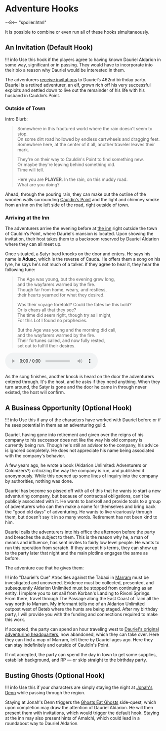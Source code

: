 
# Adventure Hooks

--8<-- "spoiler.html"

It is possible to combine or even run all of these hooks simultaneously.

## An Invitation (Default Hook)

!!! info
    Use this hook if the players agree to having known Dauriel Aldarion in some way, significant or in passing. They would have to incorporate into their bio a reason why Dauriel would be interested in them.

The adventurers [receive invitations](../../handouts/dauriels-invitation.md) to Dauriel’s 462nd birthday party. Dauriel is a retired adventurer, an elf, grown rich off his very successful exploits and settled down to live out the remainder of his life with his husband in Cauldin’s Point.

### Outside of Town

Intro Blurb:

> Somewhere in this fractured world where the rain doesn't seem to stop.  
> On some dirt road hollowed by endless cartwheels and dragging feet.  
> Somewhere here, at the center of it all, another traveler leaves their mark.  
>
> They're on their way to Cauldin's Point to find something new.  
> Or maybe they're leaving behind something old.  
> Time will tell.  
>
> Here you are **PLAYER**. In the rain, on this muddy road.  
> What are you doing?

Ahead, through the pouring rain, they can make out the outline of the wooden walls surrounding [Cauldin's Point](../../places/cauldins-point.md) and the light and chimney smoke from an inn on the left side of the road, right outside of town.

### Arriving at the Inn

The adventurers arrive the evening before at [the inn](../../places/jonahs-denn.md) right outside the town of Cauldin’s Point, where Dauriel’s mansion is located. Upon showing the invitation, their host takes them to a backroom reserved by Dauriel Aldarion where they can all meet up.

Once situated, a Satyr bard knocks on the door and enters. He says his name is **Aduac**, which is the reverse of Cauda. He offers them a song on his lyre, he says he's not much of a talker. If they agree to hear it, they hear the following tune:

> The Age was young, but the evening grew long,  
> and the wayfarers warmed by the fire.  
> Though far from home, weary, and restless,  
> their hearts yearned for what they desired.  
>
> Was their voyage foretold? Could the fates be this bold?  
> Or is chaos all that they see?  
> The time did seem right, though try as I might,  
> For this Lot I found no prophecies.
>
> But the Age was young and the morning did call,  
> and the wayfarers warmed by the fire.  
> Their fortunes called, and now fully rested,  
> set out to fulfill their desires.

<audio
    controls
    src="/assets/audio/Cauda at Jonah's Denn.flac">
    Your browser does not support the <code>audio</code> element.
</audio>

As the song finishes, another knock is heard on the door the adventurers entered through. It's the host, and he asks if they need anything. When they turn around, the Satyr is gone and the door he came in through never existed, the host will confirm.

## A Business Opportunity (Optional Hook)

!!! info
    Use this if any of the characters have worked with Dauriel before or if he sees potential in them as an adventuring guild.

Dauriel, having gone into retirement and given over the reigns of his company to his successor does not like the way his old company is currently being run. Though he's still an advisor to the company, his advice is ignored completely. He does not appreciate his name being associated with the company's behavior.

A few years ago, he wrote a book (Aldarion Unlimited: Adventurers or Colonizers?) criticizing the way the company is run, and published it anonymously. While this opened up some lines of inquiry into the company by authorities, nothing was done.

Dauriel has become so pissed off with all of this that he wants to start a new adventuring company, but because of contractual obligations, can't be publicly associated with it. He wants to bankroll and provide tools to a group of adventurers who can then make a name for themselves and bring back the "good old days" of adventuring. He wants to live vicariously through them, but doesn't say it in so many words. Retirement has not been kind to him.

Dauriel calls the adventurers into his office the afternoon before the party and breaches the subject to them. This is the reason why he, a man of means and influence, has sent invites to fairly low level people. He wants to run this operation from scratch. If they accept his terms, they can show up to the party later that night and the main plotline engages the same as before.

The adventure cue that he gives them:

!!! info "Dauriel's Cue"
    Atrocities against the Tabaxi in [Marram](../../../../geography/countries/marram.md) must be investigated and uncovered. Evidence must be collected, presented, and subsequently Aldarion Unlimited must be stopped from continuing as an entity. I implore you to set sail from Korban's Landing to Rivoni Springs. From there, travel through The Passage along the East Coast of Taini all the way north to Marram. My informant tells me of an Aldarion Unlimited outpost west of Beteb where the hunts are being staged. After my birthday party, I will provide you with the funding and connections required to make this work.

If accepted, the party can spend an hour traveling west to [Dauriel's original adventuring headquarters](../../places/au-original-hq.md), now abandoned, which they can take over. Here they can find a map of Marram, left there by Dauriel ages ago. Here they can stay indefinitely and outside of Cauldin's Point.

If not accepted, the party can spend the day in town to get some supplies, establish background, and RP — or skip straight to the birthday party.

## Busting Ghosts (Optional Hook)

!!! info
    Use this if your characters are simply staying the night at [Jonah's Denn](../../places/jonahs-denn.md) while passing through the region.

Staying at Jonah's Denn triggers the [Ghosts Eat Ghosts](../../sidequests/ghosts-eat-ghosts.md) side-quest, which upon completion may draw the attention of Dauriel Aldarion. He will then present them with invitations, which would trigger the default hook. Staying at the inn may also present hints of Amalchi, which could lead in a roundabout way to Dauriel Aldarion.

